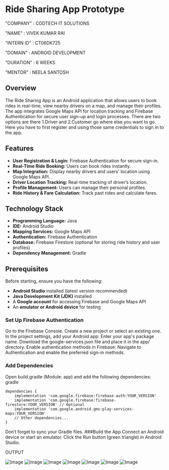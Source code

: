 # Ride Sharing App Prototype

"COMPANY" : CODTECH IT SOLUTIONS

"NAME" : VIVEK KUMAR RAI

"INTERN ID" : CT06DK725

"DOMAIN" : ANDROID DEVELOPMENT

"DURATION" : 6 WEEKS

"MENTOR" : NEELA SANTOSH

## Overview

The Ride Sharing App is an Android application that allows users to book rides in real-time, view nearby drivers on a map, and manage their profiles. The app integrates Google Maps API for location tracking and Firebase Authentication for secure user sign-up and login processes. 
There are two options are there 1.Driver and 2.Customer go where else you want to go. 
Here you have to first register and using those same credentials to sign in to the app.

## Features

- **User Registration & Login:** Firebase Authentication for secure sign-in.
- **Real-Time Ride Booking:** Users can book rides instantly.
- **Map Integration:** Display nearby drivers and users' location using Google Maps API.
- **Driver Location Tracking:** Real-time tracking of driver’s location.
- **Profile Management:** Users can manage their personal profiles.
- **Ride History & Fare Calculation:** Track past rides and calculate fares.

## Technology Stack

- **Programming Language:** Java
- **IDE:** Android Studio
- **Mapping Services:** Google Maps API
- **Authentication:** Firebase Authentication
- **Database:** Firebase Firestore (optional for storing ride history and user profiles)
- **Dependency Management:** Gradle


## Prerequisites

Before starting, ensure you have the following:

- **Android Studio** installed (latest version recommended)
- **Java Development Kit (JDK)** installed
- A **Google account** for accessing Firebase and Google Maps API
- An **emulator or Android device** for testing


### Set Up Firebase Authentication
Go to the Firebase Console.
Create a new project or select an existing one.
In the project settings, add your Android app:
Enter your app's package name.
Download the google-services.json file and place it in the app/ directory.
Enable authentication methods in Firebase:
Navigate to Authentication and enable the preferred sign-in methods.
### Add Dependencies
Open build.gradle (Module: app) and add the following dependencies:
gradle
```
dependencies {
    implementation 'com.google.firebase:firebase-auth:YOUR_VERSION'
    implementation 'com.google.firebase:firebase-firestore:YOUR_VERSION' // Optional
    implementation 'com.google.android.gms:play-services-maps:YOUR_VERSION'
    // Other dependencies...
}
```
Don’t forget to sync your Gradle files.
###Build the App
Connect an Android device or start an emulator.
Click the Run button (green triangle) in Android Studio.

OUTPUT

![Image](https://github.com/user-attachments/assets/c78b9134-8ad7-4117-9772-13fc84be4e02)
![Image](https://github.com/user-attachments/assets/581a3db3-395c-43f0-8374-575e95c785d0)
![Image](https://github.com/user-attachments/assets/a6cfda02-b0cb-4342-9439-2065b979cae3)
![Image](https://github.com/user-attachments/assets/96bf320f-42ce-4879-ac56-51c16fb9d267)
![Image](https://github.com/user-attachments/assets/2a0b2794-1ac4-4462-b1c5-5c5170584277)
![Image](https://github.com/user-attachments/assets/d34e87c2-dffd-4b9f-9238-e87b3be20d04)
![Image](https://github.com/user-attachments/assets/51b3777a-501d-4f97-93cf-390a0ca272c8)



